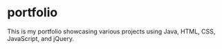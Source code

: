 # portfolio
This is my portfolio showcasing various projects using Java, HTML, CSS, JavaScript, and jQuery.
